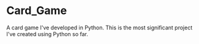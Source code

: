 # Card_Game
A card game I've developed in Python. This is the most significant project I've created using Python so far. 
